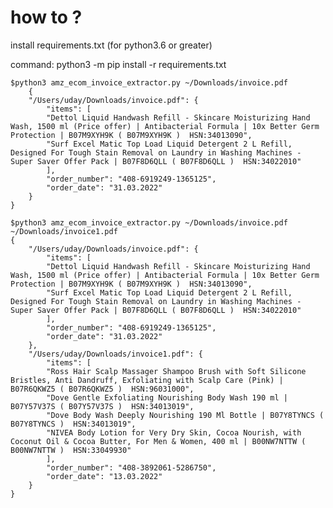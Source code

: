 # how to ?
install requirements.txt (for python3.6 or greater)

command: python3 -m pip install -r requirements.txt
    
    $python3 amz_ecom_invoice_extractor.py ~/Downloads/invoice.pdf
        {
        "/Users/uday/Downloads/invoice.pdf": {
            "items": [
            "Dettol Liquid Handwash Refill - Skincare Moisturizing Hand Wash, 1500 ml (Price offer) | Antibacterial Formula | 10x Better Germ Protection | B07M9XYH9K ( B07M9XYH9K )  HSN:34013090",
            "Surf Excel Matic Top Load Liquid Detergent 2 L Refill, Designed For Tough Stain Removal on Laundry in Washing Machines - Super Saver Offer Pack | B07F8D6QLL ( B07F8D6QLL )  HSN:34022010"
            ],
            "order_number": "408-6919249-1365125",
            "order_date": "31.03.2022"
        }
    }
    
    $python3 amz_ecom_invoice_extractor.py ~/Downloads/invoice.pdf ~/Downloads/invoice1.pdf
    {
        "/Users/uday/Downloads/invoice.pdf": {
            "items": [
            "Dettol Liquid Handwash Refill - Skincare Moisturizing Hand Wash, 1500 ml (Price offer) | Antibacterial Formula | 10x Better Germ Protection | B07M9XYH9K ( B07M9XYH9K )  HSN:34013090",
            "Surf Excel Matic Top Load Liquid Detergent 2 L Refill, Designed For Tough Stain Removal on Laundry in Washing Machines - Super Saver Offer Pack | B07F8D6QLL ( B07F8D6QLL )  HSN:34022010"
            ],
            "order_number": "408-6919249-1365125",
            "order_date": "31.03.2022"
        },
        "/Users/uday/Downloads/invoice1.pdf": {
            "items": [
            "Ross Hair Scalp Massager Shampoo Brush with Soft Silicone Bristles, Anti Dandruff, Exfoliating with Scalp Care (Pink) | B07R6QKWZ5 ( B07R6QKWZ5 )  HSN:96031000",
            "Dove Gentle Exfoliating Nourishing Body Wash 190 ml | B07Y57V37S ( B07Y57V37S )  HSN:34013019",
            "Dove Body Wash Deeply Nourishing 190 Ml Bottle | B07Y8TYNCS ( B07Y8TYNCS )  HSN:34013019",
            "NIVEA Body Lotion for Very Dry Skin, Cocoa Nourish, with Coconut Oil & Cocoa Butter, For Men & Women, 400 ml | B00NW7NTTW ( B00NW7NTTW )  HSN:33049930"
            ],
            "order_number": "408-3892061-5286750",
            "order_date": "13.03.2022"
        }
    }
    
